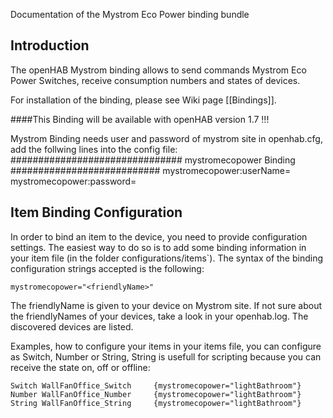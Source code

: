 Documentation of the Mystrom Eco Power binding bundle

## Introduction

The openHAB Mystrom binding allows to send commands Mystrom Eco Power Switches, 
receive consumption numbers and states of devices.

For installation of the binding, please see Wiki page [[Bindings]].

####This Binding will be available with openHAB version 1.7 !!!

Mystrom Binding needs user and password of mystrom site in openhab.cfg, add the follwing lines into the config file:
############################### mystromecopower Binding ###########################
mystromecopower:userName=<youremail>
mystromecopower:password=<yourpassword>



## Item Binding Configuration

In order to bind an item to the device, you need to provide configuration settings. The easiest way to do so is to add some binding information in your item file (in the folder configurations/items`). The syntax of the binding configuration strings accepted is the following:

    mystromecopower="<friendlyName>"

The friendlyName is given to your device on Mystrom site.
If not sure about the friendlyNames of your devices, take a look in your openhab.log. The discovered devices are listed.

Examples, how to configure your items in your items file, you can configure as Switch, Number or String, 
String is usefull for scripting because you can receive the state on, off or offline:

    Switch WallFanOffice_Switch 	{mystromecopower="lightBathroom"}
    Number WallFanOffice_Number 	{mystromecopower="lightBathroom"}
    String WallFanOffice_String 	{mystromecopower="lightBathroom"}					

